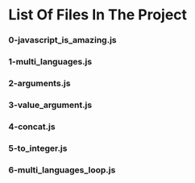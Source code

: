 # List Of Files In The Project

### 0-javascript_is_amazing.js

### 1-multi_languages.js

### 2-arguments.js

### 3-value_argument.js

### 4-concat.js

### 5-to_integer.js

### 6-multi_languages_loop.js

### 
